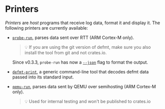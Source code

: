 # Printers

*Printers* are *host* programs that receive log data, format it and display it.
The following printers are currently available:

- [`probe-run`], parses data sent over RTT (ARM Cortex-M only).
  > 💡 If you are using the git version of defmt, make sure you also install the tool from git and not crates.io.
  
  Since v0.3.3, `probe-run` has now a [`--json`] flag to format the output.
- [`defmt-print`], a generic command-line tool that decodes defmt data passed into its standard input.
- [`qemu-run`], parses data sent by QEMU over semihosting (ARM Cortex-M only).
  > 💡 Used for internal testing and won't be published to crates.io

[`probe-run`]: https://github.com/knurling-rs/probe-run
[`defmt-print`]: https://github.com/knurling-rs/defmt/tree/main/print
[`qemu-run`]: https://github.com/knurling-rs/defmt/tree/main/qemu-run
[`--json`]: ./json-output.md